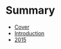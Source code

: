# Summary

* [Cover](README.md)
* [Introduction](documentation/Introduction.md)
* [2015](documentation/2015.md)

